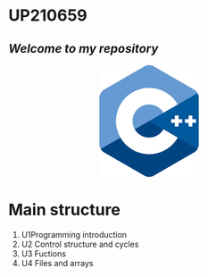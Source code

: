  # UP210659
## _Welcome to my repository_
 

<p align="center">
    <img height="200" src=
    "imagen/descarga.png">

<h2 align="center"> 

# Main structure

1. U1Programming introduction
2. U2 Control structure and cycles 
3. U3 Fuctions
4. U4 Files and arrays







  




